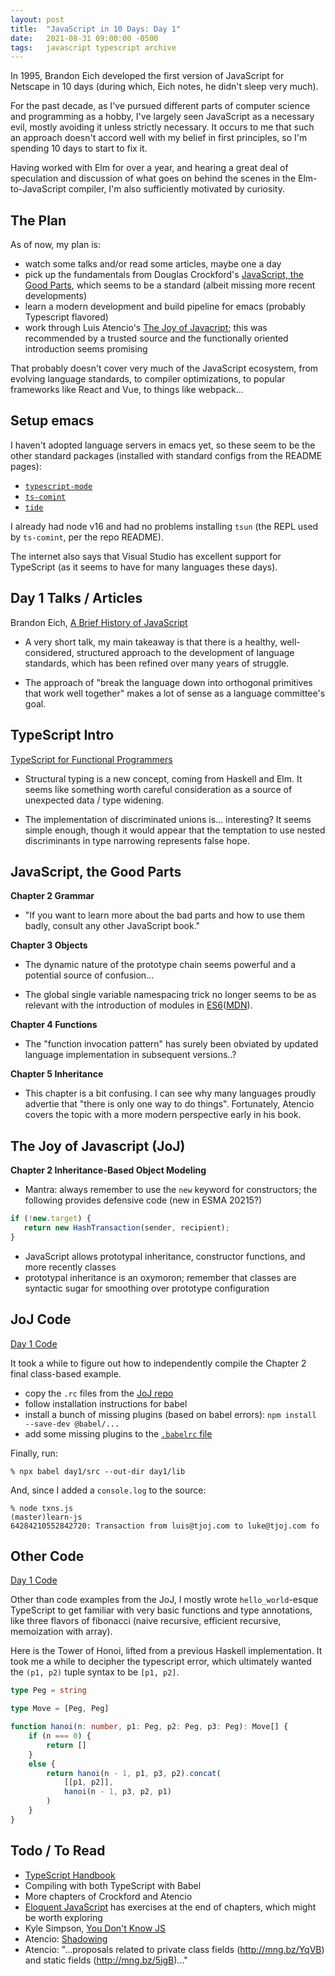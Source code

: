 ```yaml
---
layout: post
title:  "JavaScript in 10 Days: Day 1"
date:   2021-08-31 09:00:00 -0500
tags:   javascript typescript archive
---
```


In 1995, Brandon Eich developed the first version of JavaScript for Netscape in 10 days (during which, Eich notes, he didn't sleep very much).

For the past decade, as I've pursued different parts of computer science and programming as a hobby, I've largely seen JavaScript as a necessary evil, mostly avoiding it unless strictly necessary. It occurs to me that such an approach doesn't accord well with my belief in first principles, so I'm spending 10 days to start to fix it.

Having worked with Elm for over a year, and hearing a great deal of speculation and discussion of what goes on behind the scenes in the Elm-to-JavaScript compiler, I'm also sufficiently motivated by curiosity.


## The Plan

As of now, my plan is:

- watch some talks and/or read some articles, maybe one a day
- pick up the fundamentals from Douglas Crockford's [JavaScript, the Good Parts](https://www.oreilly.com/library/view/javascript-the-good/9780596517748/), which seems to be a standard (albeit missing more recent developments)
- learn a modern development and build pipeline for emacs (probably Typescript flavored)
- work through Luis Atencio's [The Joy of Javacript](https://www.manning.com/books/the-joy-of-javascript); this was recommended by a trusted source and the functionally oriented introduction seems promising

That probably doesn't cover very much of the JavaScript ecosystem, from evolving language standards, to compiler optimizations, to popular frameworks like React and Vue, to things like webpack... 


## Setup emacs

I haven't adopted language servers in emacs yet, so these seem to be the other standard packages (installed with standard configs from the README pages):

- [`typescript-mode`](https://github.com/emacs-typescript/typescript.el)
- [`ts-comint`](https://github.com/emacs-typescript/ts-comint)
- [`tide`](https://github.com/ananthakumaran/tide/)

I already had node v16 and had no problems installing `tsun` (the REPL used by `ts-comint`, per the repo README).

The internet also says that Visual Studio has excellent support for TypeScript (as it seems to have for many languages these days).


## Day 1 Talks / Articles

Brandon Eich, [A Brief History of JavaScript](https://www.youtube.com/watch?v=GxouWy-ZE80)

- A very short talk, my main takeaway is that there is a healthy, well-considered, structured approach to the development of language standards, which has been refined over many years of struggle.

- The approach of "break the language down into orthogonal primitives that work well together" makes a lot of sense as a language committee's goal.



## TypeScript Intro

[TypeScript for Functional Programmers](https://www.typescriptlang.org/docs/handbook/typescript-in-5-minutes-func.html)

- Structural typing is a new concept, coming from Haskell and Elm. It seems like something worth careful consideration as a source of unexpected data / type widening.

- The implementation of discriminated unions is... interesting? It seems simple enough, though it would appear that the temptation to use nested discriminants in type narrowing represents false hope.


## JavaScript, the Good Parts


**Chapter 2 Grammar**

- "If you want to learn more about the bad parts and how to use them badly, consult any other JavaScript book."


**Chapter 3 Objects**

- The dynamic nature of the prototype chain seems powerful and a potential source of confusion...

- The global single variable namespacing trick no longer seems to be as relevant with the introduction of modules in [ES6](https://www.w3schools.com/js/js_es6.asp)([MDN](https://developer.mozilla.org/en-US/docs/Web/JavaScript/Guide/Modules)).


**Chapter 4 Functions**

- The "function invocation pattern" has surely been obviated by updated language implementation in subsequent versions..?

**Chapter 5 Inheritance**

- This chapter is a bit confusing. I can see why many languages proudly advertie that "there is only one way to do things". Fortunately, Atencio covers the topic with a more modern perspective early in his book.


## The Joy of Javascript (JoJ)

**Chapter 2 Inheritance-Based Object Modeling**

- Mantra: always remember to use the `new` keyword for constructors; the following provides defensive code (new in ESMA 20215?)

```javascript
if (!new.target) {
   return new HashTransaction(sender, recipient);
}
```

- JavaScript allows prototypal inheritance, constructor functions, and more recently classes
- prototypal inheritance is an oxymoron; remember that classes are syntactic sugar for smoothing over prototype configuration

## JoJ Code

[Day 1 Code](https://github.com/tkuriyama/learn-js/tree/master/joj/day1/src)

It took a while to figure out how to independently compile the Chapter 2 final class-based example.

- copy the `.rc` files from the [JoJ repo](https://github.com/JoyOfJavaScript?language=javascript)
- follow installation instructions for babel
- install a bunch of missing plugins (based on babel errors): `npm install --save-dev @babel/...`
- add some missing plugins to the [`.babelrc` file](https://github.com/tkuriyama/learn-js/tree/master/joj)

Finally, run: 

```node
% npx babel day1/src --out-dir day1/lib
```

And, since I added a `console.log` to the source:

```node
% node txns.js                                                                                    (master)learn-js
64284210552842720: Transaction from luis@tjoj.com to luke@tjoj.com fo
```

## Other Code

[Day 1 Code](https://github.com/tkuriyama/learn-js/tree/master/snippets/day1)

Other than code examples from the JoJ, I mostly wrote `hello_world`-esque TypeScript to get familiar with very basic functions and type annotations, like three flavors of fibonacci (naive recursive, efficient recursive, memoization with array).

Here is the Tower of Honoi, lifted from a previous Haskell implementation. It took me a while to decipher the typescript error, which ultimately wanted the `(p1, p2)` tuple syntax to be `[p1, p2]`.

```typescript
type Peg = string

type Move = [Peg, Peg]

function hanoi(n: number, p1: Peg, p2: Peg, p3: Peg): Move[] {
    if (n === 0) {
        return []
    }
    else {
        return hanoi(n - 1, p1, p3, p2).concat(
            [[p1, p2]],
            hanoi(n - 1, p3, p2, p1)
        )
    }
}
```


## Todo / To Read

- [TypeScript Handbook](https://www.typescriptlang.org/docs/handbook/intro.html)
- Compiling with both TypeScript with Babel
- More chapters of Crockford and Atencio
- [Eloquent JavaScript](https://eloquentjavascript.net/) has exercises at the end of chapters, which might be worth exploring
- Kyle Simpson, [You Don't Know JS](https://github.com/getify/You-Dont-Know-JS/tree/1st-ed)
- Atencio: [Shadowing](http://mng.bz/OEmR)
- Atencio: "...proposals related to private class fields (http://mng.bz/YqVB) and static fields (http://mng.bz/5jgB)..."
